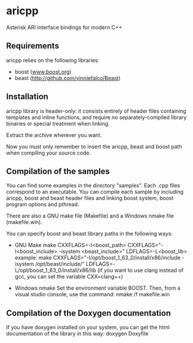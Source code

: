 # aricpp
Asterisk ARI interface bindings for modern C++


## Requirements

aricpp relies on the following libraries:
* boost (www.boost.org)
* beast (http://github.com/vinniefalco/Beast)


## Installation

aricpp library is header-only: it consists entirely of header files
containing templates and inline functions, and require no separately-compiled
library binaries or special treatment when linking.
 
Extract the archive wherever you want.

Now you must only remember to insert the aricpp, beast and boost path when
compiling your source code.


## Compilation of the samples

You can find some examples in the directory "samples".
Each .cpp files correspond to an executable. You can compile each sample by including
aricpp, boost and beast header files and linking boost system, boost program options and pthread.

There are also a GNU make file (Makefile) and a Windows nmake file (makefile.win).

You can specify boost and beast library paths in the following ways:

* GNU Make
        make CXXFLAGS=-I<boost_path> CXXFLAGS="-I<boost_include> -isystem <beast_include>" LDFLAGS=-L<boost_lib>
    example:
        make CXXFLAGS="-I/opt/boost_1_63_0/install/x86/include -isystem /opt/beast/include/" LDFLAGS=-L/opt/boost_1_63_0/install/x86/lib
    (if you want to use clang instead of gcc, you can set the variable CXX=clang++) 
 
* Windows nmake
    Set the environment variable BOOST.
    Then, from a visual studio console, use the command:
    nmake /f makefile.win


## Compilation of the Doxygen documentation

If you have doxygen installed on your system, you can get the html documentation
of the library in this way:
     <enter the directory doc>
     doxygen Doxyfile
